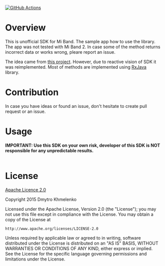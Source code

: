 [![GitHub Actions](https://github.com/dkhmelenko/miband-android/workflows/Android%20CI/badge.svg)](https://github.com/dkhmelenko/miband-android/actions)

# Overview

This is unofficial SDK for Mi Band. The sample app how to use the library. The app was not tested with Mi Band 2. In case some of the method returns incorrect data or works wrong, pleare report an issue. 

The idea came from [this project](https://github.com/pangliang/miband-sdk-android). However, due to reactive vision of SDK it was reimplemented. Most of methods are implemented using [RxJava](https://github.com/ReactiveX/RxJava) library.

# Contribution
In case you have ideas or found an issue, don't hesitate to create pull request or an issue.

# Usage
**IMPORTANT: Use this SDK on your own risk, developer of this SDK is NOT responsible for any unpredictable results.** <br/> <br/>

# License

[Apache Licence 2.0](http://www.apache.org/licenses/LICENSE-2.0)

Copyright 2015 Dmytro Khmelenko

Licensed under the Apache License, Version 2.0 (the "License");
you may not use this file except in compliance with the License.
You may obtain a copy of the License at

    http://www.apache.org/licenses/LICENSE-2.0

Unless required by applicable law or agreed to in writing, software
distributed under the License is distributed on an "AS IS" BASIS,
WITHOUT WARRANTIES OR CONDITIONS OF ANY KIND, either express or implied.
See the License for the specific language governing permissions and
limitations under the License.
